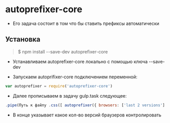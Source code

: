 # autoprefixer-core

* Его задача состоит в том что бы ставить префиксы автоматически

## Установка

> $ npm install --save-dev autoprefixer-core

* Устанавливаем autoprefixer-core локально с помощью ключа --save-dev

* Запускаем autoprifixer-core подключением переменной:

```js
var autoprefixer = require('autoprefixer-core')
```

* Далее прописываем в задачу gulp.task следующее:

```js
.pipe(Путь к файлу .css([ autoprefixer({ browsers: ['last 2 versions'] }) ]))
```

* В конце указывает какое кол-во версий браузеров контролировать
